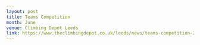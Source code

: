 ```yaml
---
layout: post
title: Teams Competition
month: June
venue: Climbing Depot Leeds
link: https://www.theclimbingdepot.co.uk/leeds/news/teams-competition-2018-16th-june-depot-leeds
---
```

